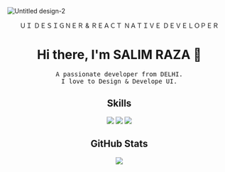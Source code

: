 ![Untitled design-2](https://github.com/SalimRaza01/SalimRaza01/assets/108859692/010d33d8-0888-42d9-98ae-7db12731452f)

<p align="center">ＵＩ  ＤＥＳＩＧＮＥＲ  &  ＲＥＡＣＴ  ＮＡＴＩＶＥ  ＤＥＶＥＬＯＰＥＲ</p>

<!-- Header -->
<h1 align="center">Hi there, I'm SALIM RAZA 👋</h1>

<!-- Intro -->
<p align="center">
  <samp>
    A passionate developer from DELHI.
    <br>
    I love to Design & Develope UI.
  </samp>
</p>


<!-- Skills -->
<h2 align="center">Skills</h2>
<p align="center">
  <img src="https://res.cloudinary.com/practicaldev/image/fetch/s--B7lj0r3y--/c_imagga_scale,f_auto,fl_progressive,h_900,q_auto,w_1600/https://dev-to-uploads.s3.amazonaws.com/uploads/articles/vvsq4h7d5ol45lfbrzoy.png">
  <img src="https://img.shields.io/badge/-CSS-blue?style=flat-square">
  <img src="https://img.shields.io/badge/-JavaScript-yellow?style=flat-square">
  <!-- Add more skills badges -->
</p>

<!-- GitHub Stats -->
<h2 align="center">GitHub Stats</h2>
<p align="center">
  <img src="https://github-readme-stats.vercel.app/api?username=[Your GitHub Username]&show_icons=true&theme=radical">
</p>
